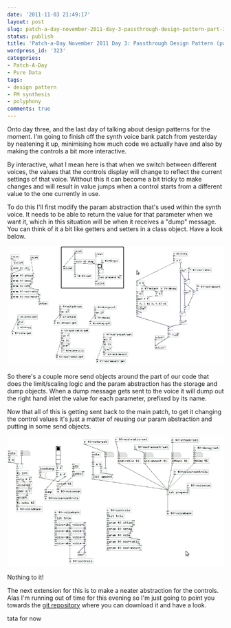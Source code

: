 ```yaml
---
date: '2011-11-03 21:49:17'
layout: post
slug: patch-a-day-november-2011-day-3-passthrough-design-pattern-part-3
status: publish
title: 'Patch-a-Day November 2011 Day 3: Passthrough Design Pattern (part 3)'
wordpress_id: '323'
categories:
- Patch-A-Day
- Pure Data
tags:
- design pattern
- FM synthesis
- polyphony
comments: true
---
```


Onto day three, and the last day of talking about design patterns for the moment. I'm going to finish off the synth voice bank patch from yesterday by neatening it up, minimising how much code we actually have and also by making the controls a bit more interactive.

By interactive, what I mean here is that when we switch between different voices, the values that the controls display will change to reflect the current settings of that voice. Without this it can become a bit tricky to make changes and will result in value jumps when a control starts from a different value to the one currently in use.

To do this I'll first modify the param abstraction that's used within the synth voice. It needs to be able to return the value for that parameter when we want it, which in this situation will be when it receives a "dump" message. You can think of it a bit like getters and setters in a class object. Have a look below.

![Synth voice with getters and setters](/a/2011-11-03-patch-a-day-november-2011-day-3-passthrough-design-pattern-part-3/synth-voice-control-params.png)

So there's a couple more send objects around the part of our code that does the limit/scaling logic and the param abstraction has the storage and dump objects. When a dump message gets sent to the voice it will dump out the right hand inlet the value for each parameter, prefixed by its name.

Now that all of this is getting sent back to the main patch, to get it changing the control values it's just a matter of reusing our param abstraction and putting in some send objects.

![Control parameter feedback](/a/2011-11-03-patch-a-day-november-2011-day-3-passthrough-design-pattern-part-3/control-feedback.png)

Nothing to it!

The next extension for this is to make a neater abstraction for the controls. Alas I'm running out of time for this evening so I'm just going to point you towards the [git repository](https://github.com/rumblesan/PatchaDay-Nov-2011/tree/master/Day-3_Passthrough-improved_controls) where you can download it and have a look.

tata for now
